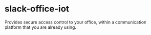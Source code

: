 # slack-office-iot
Provides secure access control to your office, within a communication platform that you are already using.
